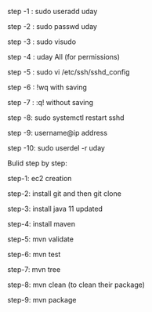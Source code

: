 step -1 : sudo useradd uday

step -2 : sudo passwd uday

step -3 : sudo visudo

step -4 : uday All  (for permissions)

step -5 : sudo vi /etc/ssh/sshd_config

step -6 : !wq   with saving

step -7 : :q!   without saving

step -8: sudo systemctl restart sshd

step -9:  username@ip address

step -10: sudo userdel -r uday

Bulid step by step:

step-1: ec2 creation

step-2: install git and then git clone

step-3: install java 11 updated

step-4: install maven

step-5: mvn validate

step-6: mvn test

step-7: mvn tree

step-8: mvn clean (to clean their package)

step-9: mvn package

